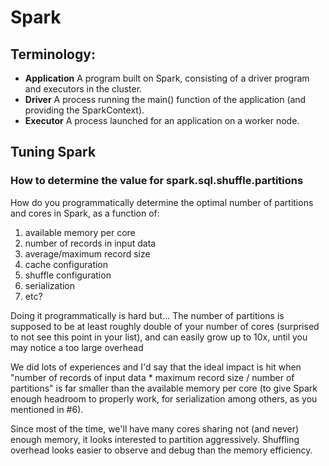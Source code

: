 # Spark

## Terminology:

* **Application** A program built on Spark, consisting of a driver program and executors in the cluster.
* **Driver** A process running the main() function of the application (and providing the SparkContext).
* **Executor** A process launched for an application on a worker node.

## Tuning Spark

### How to determine the value for spark.sql.shuffle.partitions

How do you programmatically determine the optimal number of partitions and cores in Spark, as a function of:
1. available memory per core
2. number of records in input data
3. average/maximum record size
4. cache configuration
5. shuffle configuration
6. serialization
7. etc?

Doing it programmatically is hard but...
The number of partitions is supposed to be at least roughly double of your number of cores (surprised to not see this point in your list), and can easily grow up to 10x, until you may notice a too large overhead

We did lots of experiences and I'd say that the ideal impact is hit when "number of records of input data * maximum record size / number of partitions" is far smaller than the available memory per core (to give Spark enough headroom to properly work, for serialization among others, as you mentioned in #6).

Since most of the time, we'll have many cores sharing not (and never) enough memory, it looks interested to partition aggressively. Shuffling overhead looks easier to observe and debug than the memory efficiency.

